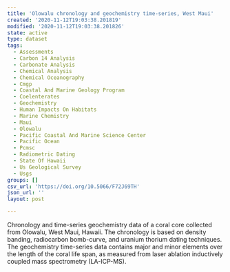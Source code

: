 ```yaml
---
title: 'Olowalu chronology and geochemistry time-series, West Maui'
created: '2020-11-12T19:03:38.201819'
modified: '2020-11-12T19:03:38.201826'
state: active
type: dataset
tags:
  - Assessments
  - Carbon 14 Analysis
  - Carbonate Analysis
  - Chemical Analysis
  - Chemical Oceanography
  - Cmgp
  - Coastal And Marine Geology Program
  - Coelenterates
  - Geochemistry
  - Human Impacts On Habitats
  - Marine Chemistry
  - Maui
  - Olowalu
  - Pacific Coastal And Marine Science Center
  - Pacific Ocean
  - Pcmsc
  - Radiometric Dating
  - State Of Hawaii
  - Us Geological Survey
  - Usgs
groups: []
csv_url: 'https://doi.org/10.5066/F72J69TH'
json_url: ''
layout: post

---
```

Chronology and time-series geochemistry data of a coral core collected from Olowalu, West Maui, Hawaii. The chronology is based on density banding, radiocarbon bomb-curve, and uranium thorium dating techniques. The geochemistry time-series data contains major and minor elements over the length of the coral life span, as measured from laser ablation inductively coupled mass spectrometry (LA-ICP-MS).
